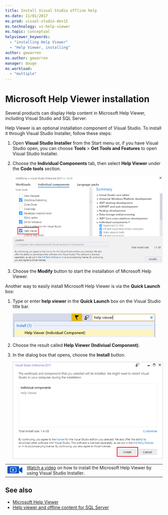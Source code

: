 ```yaml
---
title: Install Visual Studio offline help
ms.date: 11/01/2017
ms.prod: visual-studio-dev15
ms.technology: vs-help-viewer
ms.topic: conceptual
helpviewer_keywords:
  - "installing Help Viewer"
  - "Help Viewer, installing"
author: gewarren
ms.author: gewarren
manager: douge
ms.workload:
  - "multiple"
---
```

# Microsoft Help Viewer installation

Several products can display Help content in Microsoft Help Viewer, including Visual Studio and SQL Server.

Help Viewer is an optional installation component of Visual Studio. To install it through Visual Studio Installer, follow these steps:

1. Open **Visual Studio Installer** from the Start menu or, if you have Visual Studio open, you can choose **Tools** > **Get Tools and Features** to open Visual Studio Installer.

1. Choose the **Individual Components** tab, then select **Help Viewer** under the **Code tools** section.

   ![VS Installer Help Viewer component](media/help_viewer_vs_installer.png)

1. Choose the **Modify** button to start the installation of Microsoft Help Viewer.

Another way to easily install Microsoft Help Viewer is via the **Quick Launch** box:

1. Type or enter **help viewer** in the **Quick Launch** box on the Visual Studio title bar.

   ![Quick Launch box](media/help_viewer_quick_launch.png)

1. Choose the result called **Help Viewer (Indiviual Component)**.

1. In the dialog box that opens, choose the **Install** button.

   ![Install button](media/help_viewer_install.png)

|         |         |
|---------|---------|
|  ![movie camera icon for video](../install/media/video-icon.png)  |  [Watch a video](https://mva.microsoft.com/en-us/training-courses/getting-started-with-visual-studio-2017-17798?l=ZMfaVID6D_7411787171) on how to install the Microsoft Help Viewer by using Visual Studio Installer. |

## See also

- [Microsoft Help Viewer](../ide/microsoft-help-viewer.md)
- [Help viewer and offline content for SQL Server](/sql/sql-server/sql-server-help-installation)